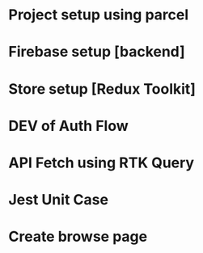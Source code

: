 # Project setup using parcel
# Firebase setup [backend]
# Store setup [Redux Toolkit]
# DEV of Auth Flow
# API Fetch using RTK Query
# Jest Unit Case
# Create browse page